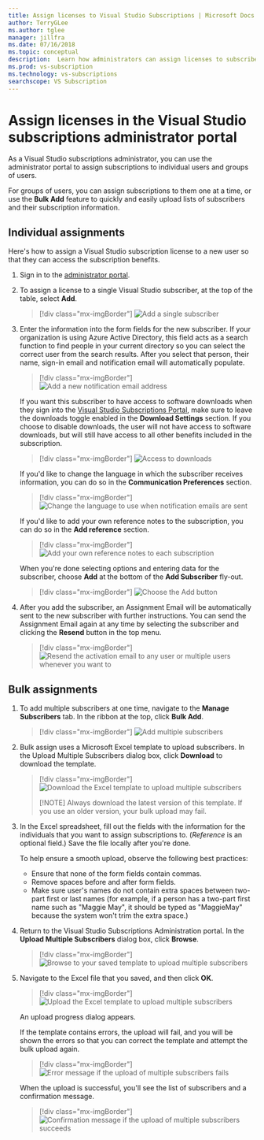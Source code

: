 ```yaml
---
title: Assign licenses to Visual Studio Subscriptions | Microsoft Docs
author: TerryGLee
ms.author: tglee
manager: jillfra
ms.date: 07/16/2018
ms.topic: conceptual
description:  Learn how administrators can assign licenses to subscribers
ms.prod: vs-subscription
ms.technology: vs-subscriptions
searchscope: VS Subscription
---
```


# Assign licenses in the Visual Studio subscriptions administrator portal

As a Visual Studio subscriptions administrator, you can use the administrator portal to assign subscriptions to individual users and groups of users.

For groups of users, you can assign subscriptions to them one at a time, or use the **Bulk Add** feature to quickly and easily upload lists of subscribers and their subscription information.

## Individual assignments

Here's how to assign a Visual Studio subscription license to a new user so that they can access the subscription benefits.

1. Sign in to the [administrator portal](https://manage.visualstudio.com).

2. To assign a license to a single Visual Studio subscriber, at the top of the table, select **Add**.
   > [!div class="mx-imgBorder"]
   > ![Add a single subscriber](media/add-single-subscriber.png)

3. Enter the information into the form fields for the new subscriber. If your organization is using Azure Active Directory, this field acts as a search function to find people in your current directory so you can select the correct user from the search results. After you select that person, their name, sign-in email and notification email will automatically populate.
   > [!div class="mx-imgBorder"]
   > ![Add a new notification email address](media/add-new-subscriber-notification-email.png)

    If you want this subscriber to have access to software downloads when they sign into the [Visual Studio Subscriptions Portal](https://my.visualstudio.com?wt.mc_id=o~msft~docs), make sure to leave the downloads toggle enabled in the **Download Settings** section. If you choose to disable downloads, the user will not have access to software downloads, but will still have access to all other benefits included in the subscription.
   > [!div class="mx-imgBorder"]
   > ![Access to downloads](media/access-to-downloads.png)

    If you'd like to change the language in which the subscriber receives information, you can do so in the **Communication Preferences** section.
   > [!div class="mx-imgBorder"]
   > ![Change the language to use when notification emails are sent](media/change-subscriber-communication-preference.png)

    If you'd like to add your own reference notes to the subscription, you can do so in the **Add reference** section.
   > [!div class="mx-imgBorder"]
   > ![Add your own reference notes to each subscription](media/add-subscriber-reference-notes.png)

    When you're done selecting options and entering data for the subscriber, choose **Add** at the bottom of the **Add Subscriber** fly-out.
   > [!div class="mx-imgBorder"]
   > ![Choose the Add button](media/add-button.png)

4. After you add the subscriber, an Assignment Email will be automatically sent to the new subscriber with further instructions. You can send the Assignment Email again at any time by selecting the subscriber and clicking the **Resend** button in the top menu.
   > [!div class="mx-imgBorder"]
   > ![Resend the activation email to any user or multiple users whenever you want to](media/resend-subscriber-activation-emails.png)

## Bulk assignments

1. To add multiple subscribers at one time, navigate to the **Manage Subscribers** tab. In the ribbon at the top, click **Bulk Add**.
   > [!div class="mx-imgBorder"]
   > ![Add multiple subscribers](media/add-multiple-subscribers.png)

2. Bulk assign uses a Microsoft Excel template to upload subscribers. In the Upload Multiple Subscribers dialog box, click **Download** to download the template.
   > [!div class="mx-imgBorder"]
   > ![Download the Excel template to upload multiple subscribers](media/download-template-upload-subscribers.png)
   >
   > [!NOTE]
   > Always download the latest version of this template. If you use an older version, your bulk upload may fail.

3. In the Excel spreadsheet, fill out the fields with the information for the individuals that you want to assign subscriptions to. (*Reference* is an optional field.) Save the file locally after you're done.

   To help ensure a smooth upload, observe the following best practices:

    - Ensure that none of the form fields contain commas.
    - Remove spaces before and after form fields.
    - Make sure user's names do not contain extra spaces between two-part first or last names (for example, if a person has a two-part first name such as "Maggie May", it should be typed as "MaggieMay" because the system won't trim the extra space.)

4. Return to the Visual Studio Subscriptions Administration portal. In the **Upload Multiple Subscribers** dialog box, click **Browse**.
   > [!div class="mx-imgBorder"]
   > ![Browse to your saved template to upload multiple subscribers](media/bulk-add-browse-saved-template.png)

5. Navigate to the Excel file that you saved, and then click **OK**.
   > [!div class="mx-imgBorder"]
   > ![Upload the Excel template to upload multiple subscribers](media/bulk-upload-subscribers.png)

    An upload progress dialog appears.

    If the template contains errors, the upload will fail, and you will be shown the errors so that you can correct the template and attempt the bulk upload again.
   > [!div class="mx-imgBorder"]
   > ![Error message if the upload of multiple subscribers fails](media/bulk-add-template-failed.png)

    When the upload is successful, you'll see the list of subscribers and a confirmation message.
   > [!div class="mx-imgBorder"]
   > ![Confirmation message if the upload of multiple subscribers succeeds](media/bulk-add-template-success.png)
